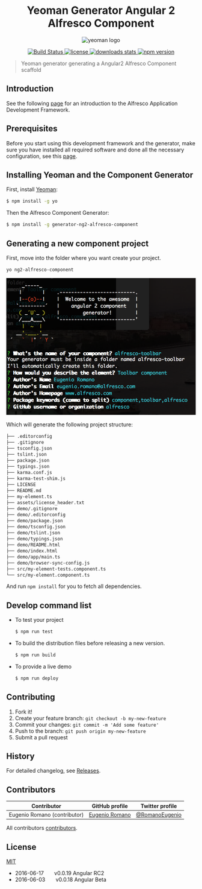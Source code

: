 <h1 align="center">Yeoman Generator Angular 2 Alfresco Component</h1>
<p align="center">
  <img title="yeoman generator" src='https://github.com/yeoman/media/blob/master/optimized/yeoman-150x150-opaque.png' alt='yeoman logo'  />
</p>
<p align="center">
  <a title='Build Status' href="https://travis-ci.com/Alfresco/generator-ng2-alfresco-component">
    <img src='https://travis-ci.com/Alfresco/generator-ng2-alfresco-component.svg?token=FPzV2wyyCU8imY6wHR2B&branch=master' alt='Build Status'  />
  </a>
  <a href='https://github.com/Alfresco/generator-ng2-alfresco-component/blob/master/LICENSE'>
    <img src='https://img.shields.io/badge/license-MIT-blue.svg' alt='license' />
  </a>
  <a alt='downloads stats' href='https://npmjs.org/package/generator-ng2-alfresco-component'>
    <img src='https://img.shields.io/npm/dm/generator-ng2-alfresco-component.svg' alt='downloads stats' />
  </a>
  <a href="https://nodei.co/npm/generator-ng2-alfresco-component/">
    <img src="http://img.shields.io/npm/v/generator-ng2-alfresco-component.svg" alt='npm version' >
  </a>
</p>

>Yeoman generator generating a Angular2 Alfresco Component scaffold

## Introduction

See the following [page](https://github.com/Alfresco/app-dev-framework/blob/master/Introduction.md) for an introduction to the Alfresco Application Development Framework. 

## Prerequisites

Before you start using this development framework and the generator, make sure you have installed all required software and done all the 
necessary configuration, see this [page](https://github.com/Alfresco/app-dev-framework/blob/master/Prerequisites.md).

## Installing Yeoman and the Component Generator

First, install [Yeoman](http://yeoman.io):

```bash
$ npm install -g yo
```

Then the Alfresco Component Generator:
 
```bash
$ npm install -g generator-ng2-alfresco-component
```
 
##  Generating a new component project

First, move into the folder where you want create your project.

```bash
yo ng2-alfresco-component
```

<img src="assets/generator.png" alt='alfresco generator' >

Which will generate the following project structure:


    ├── .editorconfig
    ├── .gitignore
    ├── tsconfig.json
    ├── tslint.json
    ├── package.json
    ├── typings.json
    ├── karma.conf.js
    ├── karma-test-shim.js
    ├── LICENSE
    ├── README.md
    ├── my-element.ts
    ├── assets/license_header.txt
    ├── demo/.gitignore
    ├── demo/.editorconfig
    ├── demo/package.json
    ├── demo/tsconfig.json
    ├── demo/tslint.json
    ├── demo/typings.json
    ├── demo/README.html
    ├── demo/index.html
    ├── demo/app/main.ts
    ├── demo/browser-sync-config.js
    ├── src/my-element-tests.component.ts
    └── src/my-element.component.ts

And run `npm install` for you to fetch all dependencies.

## Develop command list 

* To test your project

    ```sh
    $ npm run test
    ```

* To build the distribution files before releasing a new version.

    ```sh
    $ npm run build
    ```

* To provide a live demo

    ```sh
    $ npm run deploy
    ```
    
## Contributing

1. Fork it!
2. Create your feature branch: `git checkout -b my-new-feature`
3. Commit your changes: `git commit -m 'Add some feature'`
4. Push to the branch: `git push origin my-new-feature`
5. Submit a pull request

## History

For detailed changelog, see [Releases](https://github.com/Alfresco/generator-ng2-alfresco-component/releases).

## Contributors

Contributor | GitHub profile | Twitter profile |
--- | --- | ---
Eugenio Romano (contributor)| [Eugenio Romano](https://github.com/eromano) | [@RomanoEugenio](https://twitter.com/RomanoEugenio)

All contributors [contributors](https://github.com/alfresco/generator-ng2-alfresco-component/graphs/contributors).

## License
[MIT](https://github.com/alfresco/generator-ng2-alfresco-component/blob/master/LICENSE)
 

 * 2016-06-17  v0.0.19 Angular RC2
 * 2016-06-03  v0.0.18 Angular Beta  
